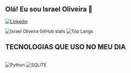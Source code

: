 ## Olá! Eu sou Israel Oliveira 👋

[![Linkedin](https://img.shields.io/badge/LinkedIn-0077B5?style=for-the-badge&logo=linkedin&logoColor=white
)](https://www.linkedin.com/in/israeloliveiradev/)

![Israel Oliveira GitHub stats](https://github-readme-stats.vercel.app/api?username=israeloliveiradev&show_icons=true&theme=transparent)
![Top Langs](https://github-readme-stats.vercel.app/api/top-langs/?username=israeloliveiradev&layout=compact)
## TECNOLOGIAS QUE USO NO MEU DIA 

<div style="display: inline_block"><br/>
    <img align="center" alt="Python" src="https://img.shields.io/badge/Python-14354C?style=for-the-badge&logo=python&logoColor=white" />
    <img align="center" alt="SQLITE" src="https://img.shields.io/badge/SQLite-07405E?style=for-the-badge&logo=sqlite&logoColor=white" />
   
</div>
